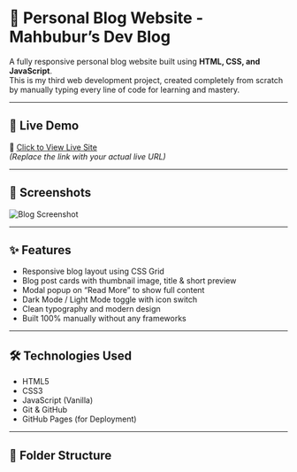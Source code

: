 # 📝 Personal Blog Website - Mahbubur’s Dev Blog

A fully responsive personal blog website built using **HTML, CSS, and JavaScript**.  
This is my third web development project, created completely from scratch by manually typing every line of code for learning and mastery.

---

## 🚀 Live Demo

🔗 [Click to View Live Site](https://mah-bubur.github.io/dev-blog/)  
*(Replace the link with your actual live URL)*

---

## 📸 Screenshots

![Blog Screenshot](https://via.placeholder.com/800x400?text=Blog+Home+Page)

---

## ✨ Features

- Responsive blog layout using CSS Grid
- Blog post cards with thumbnail image, title & short preview
- Modal popup on “Read More” to show full content
- Dark Mode / Light Mode toggle with icon switch
- Clean typography and modern design
- Built 100% manually without any frameworks

---

## 🛠️ Technologies Used

- HTML5  
- CSS3  
- JavaScript (Vanilla)  
- Git & GitHub  
- GitHub Pages (for Deployment)

---

## 📁 Folder Structure

